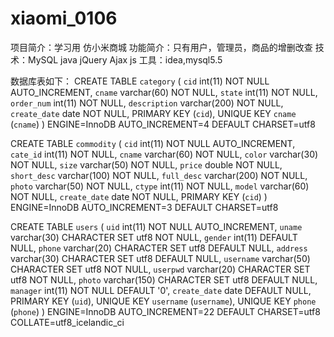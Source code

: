 # xiaomi_0106
项目简介：学习用 仿小米商城
功能简介：只有用户，管理员，商品的增删改查
技术：MySQL java jQuery Ajax js
工具：idea,mysql5.5

数据库表如下：
CREATE TABLE `category` (
  `cid` int(11) NOT NULL AUTO_INCREMENT,
  `cname` varchar(60) NOT NULL,
  `state` int(11) NOT NULL,
  `order_num` int(11) NOT NULL,
  `description` varchar(200) NOT NULL,
  `create_date` date NOT NULL,
  PRIMARY KEY (`cid`),
  UNIQUE KEY `cname` (`cname`)
) ENGINE=InnoDB AUTO_INCREMENT=4 DEFAULT CHARSET=utf8


CREATE TABLE `commodity` (
  `cid` int(11) NOT NULL AUTO_INCREMENT,
  `cate_id` int(11) NOT NULL,
  `cname` varchar(60) NOT NULL,
  `color` varchar(30) NOT NULL,
  `size` varchar(50) NOT NULL,
  `price` double NOT NULL,
  `short_desc` varchar(100) NOT NULL,
  `full_desc` varchar(200) NOT NULL,
  `photo` varchar(50) NOT NULL,
  `ctype` int(11) NOT NULL,
  `model` varchar(60) NOT NULL,
  `create_date` date NOT NULL,
  PRIMARY KEY (`cid`)
) ENGINE=InnoDB AUTO_INCREMENT=3 DEFAULT CHARSET=utf8

CREATE TABLE `users` (
  `uid` int(11) NOT NULL AUTO_INCREMENT,
  `uname` varchar(30) CHARACTER SET utf8 NOT NULL,
  `gender` int(11) DEFAULT NULL,
  `phone` varchar(20) CHARACTER SET utf8 DEFAULT NULL,
  `address` varchar(30) CHARACTER SET utf8 DEFAULT NULL,
  `username` varchar(50) CHARACTER SET utf8 NOT NULL,
  `userpwd` varchar(20) CHARACTER SET utf8 NOT NULL,
  `photo` varchar(150) CHARACTER SET utf8 DEFAULT NULL,
  `manager` int(11) NOT NULL DEFAULT '0',
  `create_date` date DEFAULT NULL,
  PRIMARY KEY (`uid`),
  UNIQUE KEY `username` (`username`),
  UNIQUE KEY `phone` (`phone`)
) ENGINE=InnoDB AUTO_INCREMENT=22 DEFAULT CHARSET=utf8 COLLATE=utf8_icelandic_ci
